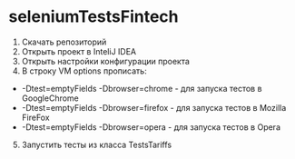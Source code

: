 # seleniumTestsFintech

1. Скачать репозиторий
2. Открыть проект в InteliJ IDEA
3. Открыть настройки конфигурации проекта
4. В строку VM options прописать:
* -Dtest=emptyFields -Dbrowser=chrome - для запуска тестов в GoogleChrome
* -Dtest=emptyFields -Dbrowser=firefox - для запуска тестов в Mozilla FireFox
* -Dtest=emptyFields -Dbrowser=opera - для запуска тестов в Opera
5. Запустить тесты из класса TestsTariffs